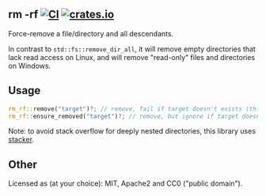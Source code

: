 ## rm -rf  [![CI](https://github.com/vn971/rm_rf/workflows/Rust/badge.svg)](https://github.com/vn971/rm_rf/actions)  [![crates.io](https://img.shields.io/crates/v/rm_rf.svg)](https://crates.io/crates/rm_rf)

Force-remove a file/directory and all descendants.

In contrast to `std::fs::remove_dir_all`, it will remove
empty directories that lack read access on Linux,
and will remove "read-only" files and directories on Windows.


## Usage

```rust
rm_rf::remove("target")?; // remove, fail if target doesn't exists (this is `rm -rf` behavior)
rm_rf::ensure_removed("target")?; // remove, but ignore if target doesn't exist
```

Note: to avoid stack overflow for deeply nested directories, this library uses [stacker](https://crates.io/crates/stacker).

## Other

Licensed as (at your choice): MIT, Apache2 and CC0 ("public domain").
